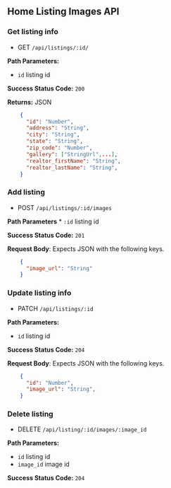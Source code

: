 ## Home Listing Images API

### Get listing info
  * GET `/api/listings/:id/`

**Path Parameters:**
  * `id` listing id

**Success Status Code:** `200`

**Returns:** JSON

```json
    {
      "id": "Number",
      "address": "String",
      "city": "String",
      "state": "String",
      "zip_code": "Number",
      "gallery": ["StringUrl",...],
      "realtor_firstName": "String",
      "realtor_lastName": "String",
    }
```

### Add listing
  * POST `/api/listings/:id/images`

  **Path Parameters**
    * `:id` listing id

**Success Status Code:** `201`

**Request Body**: Expects JSON with the following keys.

```json
    {
      "image_url": "String"
    }
```

### Update listing info
  * PATCH `/api/listings/:id`

**Path Parameters:**
  * `id` listing id

**Success Status Code:** `204`

**Request Body**: Expects JSON with the following keys.

```json
    {
      "id": "Number",
      "image_url": "String",
    }
```

### Delete listing
  * DELETE `/api/listing/:id/images/:image_id`

**Path Parameters:**
  * `id` listing id
  * `image_id` image id

**Success Status Code:** `204`
